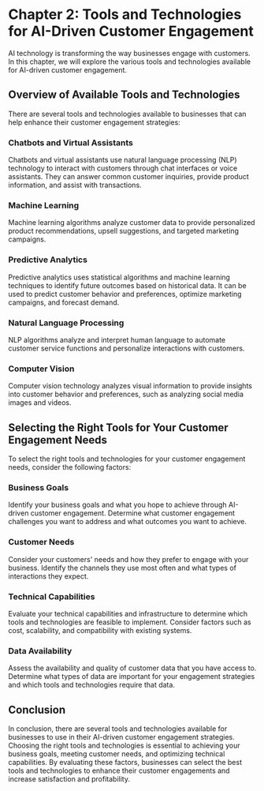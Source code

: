 Chapter 2: Tools and Technologies for AI-Driven Customer Engagement
===================================================================

AI technology is transforming the way businesses engage with customers. In this chapter, we will explore the various tools and technologies available for AI-driven customer engagement.

Overview of Available Tools and Technologies
--------------------------------------------

There are several tools and technologies available to businesses that can help enhance their customer engagement strategies:

### Chatbots and Virtual Assistants

Chatbots and virtual assistants use natural language processing (NLP) technology to interact with customers through chat interfaces or voice assistants. They can answer common customer inquiries, provide product information, and assist with transactions.

### Machine Learning

Machine learning algorithms analyze customer data to provide personalized product recommendations, upsell suggestions, and targeted marketing campaigns.

### Predictive Analytics

Predictive analytics uses statistical algorithms and machine learning techniques to identify future outcomes based on historical data. It can be used to predict customer behavior and preferences, optimize marketing campaigns, and forecast demand.

### Natural Language Processing

NLP algorithms analyze and interpret human language to automate customer service functions and personalize interactions with customers.

### Computer Vision

Computer vision technology analyzes visual information to provide insights into customer behavior and preferences, such as analyzing social media images and videos.

Selecting the Right Tools for Your Customer Engagement Needs
------------------------------------------------------------

To select the right tools and technologies for your customer engagement needs, consider the following factors:

### Business Goals

Identify your business goals and what you hope to achieve through AI-driven customer engagement. Determine what customer engagement challenges you want to address and what outcomes you want to achieve.

### Customer Needs

Consider your customers' needs and how they prefer to engage with your business. Identify the channels they use most often and what types of interactions they expect.

### Technical Capabilities

Evaluate your technical capabilities and infrastructure to determine which tools and technologies are feasible to implement. Consider factors such as cost, scalability, and compatibility with existing systems.

### Data Availability

Assess the availability and quality of customer data that you have access to. Determine what types of data are important for your engagement strategies and which tools and technologies require that data.

Conclusion
----------

In conclusion, there are several tools and technologies available for businesses to use in their AI-driven customer engagement strategies. Choosing the right tools and technologies is essential to achieving your business goals, meeting customer needs, and optimizing technical capabilities. By evaluating these factors, businesses can select the best tools and technologies to enhance their customer engagements and increase satisfaction and profitability.
